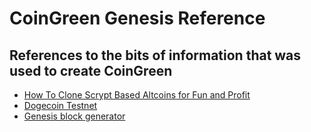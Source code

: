 # CoinGreen Genesis Reference

## References to the bits of information that was used to create CoinGreen

* [How To Clone Scrypt Based Altcoins for Fun and Profit](https://gist.github.com/mak2014/7ba2c9ec3a5ff54f9913094641e520bb)
* [Dogecoin Testnet](https://github.com/Dirrot/dogecoin-testnet)
* [Genesis block generator](https://github.com/bitflate/GenesisH0)
